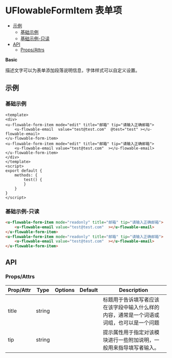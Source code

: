 <!-- 该 README.md 根据 api.yaml 和 docs/*.md 自动生成，为了方便在 GitHub 和 NPM 上查阅。如需修改，请查看源文件 -->

# UFlowableFormItem 表单项

- [示例](#示例)
    - [基础示例](#基础示例)
    - [基础示例-只读](#基础示例-只读)
- [API]()
    - [Props/Attrs](#propsattrs)

**Basic**

描述文字可以为表单添加段落说明信息，字体样式可以自定义设置。

## 示例
### 基础示例

```vue
<template>
<div>
<u-flowable-form-item mode="edit" title="邮箱" tip="请输入正确邮箱">
    <u-flowable-email  value="test@test.com"  @test="test" ></u-flowable-email>
</u-flowable-form-item>
<u-flowable-form-item mode="edit" title="邮箱" tip="请输入正确邮箱">
    <u-flowable-email value="test@test.com"  ></u-flowable-email>
</u-flowable-form-item>
</div>
</template>
<script>
export default {
    methods: {
        test() {
        }
    }
}
</script>
```

### 基础示例-只读

```html
<u-flowable-form-item mode="readonly" title="邮箱" tip="请输入正确邮箱">
    <u-flowable-email value="test@test.com"  ></u-flowable-email>
</u-flowable-form-item>
<u-flowable-form-item mode="readonly" title="邮箱" tip="请输入正确邮箱">
    <u-flowable-email value="test@test.com"  ></u-flowable-email>
</u-flowable-form-item>
```

## API
### Props/Attrs

| Prop/Attr | Type | Options | Default | Description |
| --------- | ---- | ------- | ------- | ----------- |
| title | string |  |  | 标题用于告诉填写者应该在该字段中输入什么样的内容，通常是一个词语或词组，也可以是一个问题 |
| tip | string |  |  | 提示属性用于指定对该模块进行一些附加说明，一般用来指导填写者输入。 |

